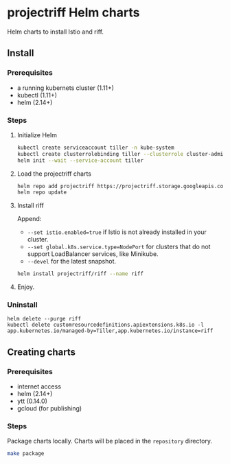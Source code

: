 # projectriff Helm charts

Helm charts to install Istio and riff.

## Install

### Prerequisites

- a running kubernets cluster (1.11+)
- kubectl (1.11+)
- helm (2.14+)

### Steps

1. Initialize Helm

   ```sh
   kubectl create serviceaccount tiller -n kube-system
   kubectl create clusterrolebinding tiller --clusterrole cluster-admin --serviceaccount kube-system:tiller
   helm init --wait --service-account tiller
   ```

1. Load the projectriff charts

   ```sh
   helm repo add projectriff https://projectriff.storage.googleapis.com/charts/releases
   helm repo update
   ```

1. Install riff

   Append:

   - `--set istio.enabled=true` if Istio is not already installed in your cluster.
   - `--set global.k8s.service.type=NodePort` for clusters that do not support LoadBalancer services, like Minikube.
   - `--devel` for the latest snapshot.

   ```sh
   helm install projectriff/riff --name riff
   ```

1. Enjoy.

### Uninstall

```
helm delete --purge riff
kubectl delete customresourcedefinitions.apiextensions.k8s.io -l app.kubernetes.io/managed-by=Tiller,app.kubernetes.io/instance=riff
```

## Creating charts

### Prerequisites

- internet access
- helm (2.14+)
- ytt (0.14.0)
- gcloud (for publishing)

### Steps

Package charts locally. Charts will be placed in the `repository` directory.

```sh
make package
```
